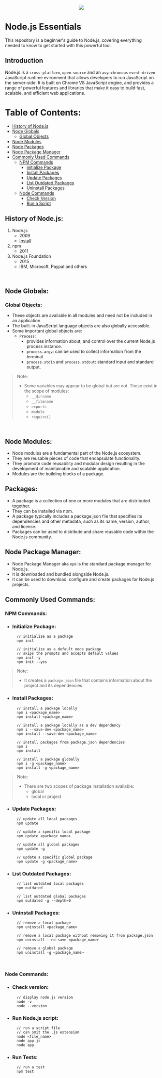<p align="center">
    <image src="assets/cover.png">
</p>

# Node.js Essentials

This repository is a beginner's guide to Node.js, covering everything needed to know to get started with this powerful tool.

## Introduction

Node.js is a `cross-platform`, `open-source` and an `asynchronous` `event-driven` JavaScript runtime evironment that allows developers to run JavaScript on the server-side. It is built on Chrome V8 JavaScript engine, and provides a range of powerful features and libraries that make it easy to build fast, scalable, and efficient web applications.

# Table of Contents:

- [History of Node.js](#history-of-nodejs)
- [Node Globals](#node-globals)
    - [Global Objects](#global-objects)
- [Node Modules](#node-modules)
- [Node Packages](#packages)
- [Node Package Manager](#node-package-manager)
- [Commonly Used Commands](#commonly-used-commands)
    - [NPM Commands](#npm-commands)
        - [initialize Package](#initialize-package)
        - [Install Packages](#install-packages)
        - [Update Packages](#update-packages)
        - [List Outdated Packages](#list-outdated-packages)
        - [Uninstall Packages](#uninstall-packages)
    - [Node Commands](#node-commands)
        - [Check Version](#check-version)
        - [Run a Script](#run-nodejs-script)

## History of Node.js:

1. Node.js
    - 2009
    - [Install](https://nodejs.org/en/)
2. npm
    - 2011
3. Node.js Foundation
    - 2015
    - IBM, Microsoft, Paypal and others

<br>

## Node Globals:

### Global Objects:

- These objects are available in all modules and need not be included in an application.
- The built-in JavaScript language objects are also globally accessible.
- Some important global objects are:
    - `Process`:
        - provides information about, and control over the current Node.js process instance.
        - `process.argv`: can be used to collect information from the terminal.
        - `process.stdin` and `process.stdout`: standard input and standard output.


> Note:
> - Some variables may appear to be global but are not. These exist in the scope of modules:
>    - `__dirname`
>    - `__filename`
>    - `exports`
>    - `module`
>    - `require()`

<br>

## Node Modules:

- Node modules are a fundamental part of the Node.js ecosystem.
- They are reusable pieces of code that encapsulate functionality.
- They promote code reusability and modular design resulting in the development of maintainable and scalable application.
- Modules are the building blocks of a package.

## Packages:

- A package is a collection of one or more modules that are distributed together.
- They can be installed via npm. 
- A package typically includes a package.json file that specifies its dependencies and other metadata, such as its name, version, author, and license.
- Packages can be used to distribute and share reusable code within the Node.js community.

## Node Package Manager:

- Node Package Manager aka `npm` is the standard package manager for Node.js.
- It is downloaded and bundled alongside Node.js.
- It can be used to download, configure and create packages for Node.js projects.

## Commonly Used Commands:

### NPM Commands:

- ### Initialize Package:
    
        // initialize as a package
        npm init

        // initialize as a default node package
        // skips the prompts and accepts default values
        npm init -y
        npm init --yes

> Note:
>
> - It creates a `package.json` file that contains information about the project and its dependencies.

- ### Install Packages:

        // install a package locally
        npm i <package_name>
        npm install <package_name>

        // install a package locally as a dev dependency
        npm i --save-dev <package_name>
        npm install --save-dev <package_name>

        // install packages from package.json dependencies
        npm i
        npm install

        // install a package globally
        npm i -g <package_name>
        npm install -g <package_name>

> Note:
>
> - There are two scopes of package installation available:
>    - global
>    - local or project

- ### Update Packages:

        // update all local packages
        npm update

        // update a specific local package
        npm update <package_name>

        // update all global packages
        npm update -g

        // update a specific global package
        npm update -g <package_name>

- ### List Outdated Packages:

        // list outdated local packages
        npm outdated

        // list outdated global packages
        npm outdated -g --depth=0

- ### Uninstall Packages:

        // remove a local package
        npm uninstall <package_name>

        // remove a local package without removing it from package.json
        npm uninstall --no-save <package_name>

        // remove a global package
        npm uninstall -g <package_name>

<br>

### Node Commands:

- ### Check version:
    
        // display node.js version
        node -v
        node --version

- ### Run Node.js script:

        // run a script file
        // can omit the .js extension
        node <file_name>
        node app.js
        node app

- ### Run Tests:

        // run a test
        npm test
